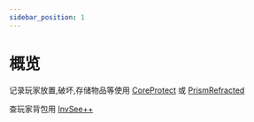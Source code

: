 ```yaml
---
sidebar_position: 1
---
```


# 概览

记录玩家放置,破坏,存储物品等使用 [CoreProtect](CoreProtect.md) 或 [PrismRefracted](PrismRefracted.md)

查玩家背包用 [InvSee++](InvSee++.md)